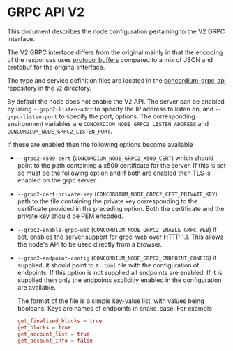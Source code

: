# GRPC API V2

This document describes the node configuration pertaining to the V2 GRPC
interface.

The V2 GRPC interface differs from the original mainly in that the encoding of
the responses uses [protocol
buffers](https://developers.google.com/protocol-buffers) compared to a mix of
JSON and protobuf for the original interface.

The type and service definition files are located in the
[concordium-grpc-api](https://github.com/Concordium/concordium-grpc-api)
repository in the `v2` directory.

By default the node does not enable the V2 API. The server can be enabled by
using `--grpc2-listen-addr` to specify the IP address to listen on, and
`--grpc-listen-port` to specify the port, options. The corresponding environment
variables are `CONCORDIUM_NODE_GRPC2_LISTEN_ADDRESS` and
`CONCORDIUM_NODE_GRPC2_LISTEN_PORT`.

If these are enabled then the following options become available

- `--grpc2-x509-cert` (`CONCORDIUM_NODE_GRPC2_X509_CERT`) which should point to
  the path containing a x509 certificate for the server. If this is set so must
  be the following option and if both are enabled then TLS is enabled on the
  grpc server.
- `--grpc2-cert-private-key` (`CONCORDIUM_NODE_GRPC2_CERT_PRIVATE_KEY`) path to
  the file containing the private key corresponding to the certificate provided
  in the preceding option. Both the certificate and the private key should be
  PEM encoded.
- `--grpc2-enable-grpc-web` (`CONCORDIUM_NODE_GRPC2_ENABLE_GRPC_WEB`) if set,
  enables the server support for [grpc-web](https://github.com/grpc/grpc-web)
  over HTTP 1.1. This allows the node's API to be used directly from a browser.
- `--grpc2-endpoint-config` (`CONCORDIUM_NODE_GRPC2_ENDPOINT_CONFIG`) if
  supplied, it should point to a `.toml` file with the configuration of
  endpoints. If this option is not supplied all endpoints are enabled. If it is
  supplied then only the endpoints explicitly enabled in the configuration are
  available.

  The format of the file is a simple key-value list, with values being booleans.
  Keys are names of endpoints in snake_case. For example

  ```toml
  get_finalized_blocks = true
  get_blocks = true
  get_account_list = true
  get_account_info = false
  ```
